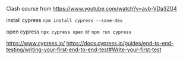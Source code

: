 Clash course from https://www.youtube.com/watch?v=avb-VDa3ZG4

install cypress
`npm install cypress --save-dev`

open cypress
`npx cypress open` or `npm run cypress`

https://www.cypress.io/
https://docs.cypress.io/guides/end-to-end-testing/writing-your-first-end-to-end-test#Write-your-first-test